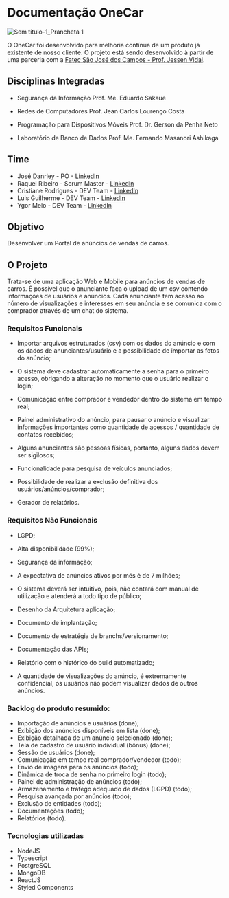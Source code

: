 # Documentação OneCar

![Sem título-1_Prancheta 1](https://user-images.githubusercontent.com/56441318/133950991-44ac40d3-c041-4c7a-b35b-bbf84abc9c37.png)

O OneCar foi desenvolvido para melhoria contínua de um produto já existente de nosso cliente.  O projeto está sendo desenvolvido à partir de uma parceria com a [Fatec São José dos Campos - Prof. Jessen Vidal](https://fatecsjc-prd.azurewebsites.net/). 

## Disciplinas Integradas

- Segurança da Informação
  Prof. Me. Eduardo Sakaue

- Redes de Computadores
  Prof. Jean Carlos Lourenço Costa

- Programação para Dispositivos Móveis
  Prof. Dr. Gerson da Penha Neto

- Laboratório de Banco de Dados
  Prof. Me. Fernando Masanori Ashikaga

## Time

- José Danrley - PO - [LinkedIn](https://www.linkedin.com/in/jos%C3%A9-danrley-069827191)
- Raquel Ribeiro - Scrum Master - [LinkedIn](https://www.linkedin.com/in/raquel-rodrigues-ribeiro-a9537818b)
- Cristiane Rodrigues - DEV Team - [LinkedIn](https://www.linkedin.com/in/cristiane-rodrigues-20b3b61b2)
- Luis Guilherme - DEV Team - [LinkedIn](https://www.linkedin.com/mwlite/in/luis-guilherme-a17b58185)
- Ygor Melo - DEV Team - [LinkedIn](https://www.linkedin.com/in/ygor-melo-18a172214)


## Objetivo

Desenvolver um Portal de anúncios de vendas de carros.

## O Projeto

Trata-se de uma aplicação Web e Mobile para anúncios de vendas de carros. É possível que o anunciante faça o upload de um csv contendo informações de usuários e anúncios. Cada anunciante tem acesso ao número de visualizações e interesses em seu anúncia e se comunica com o comprador através de um chat do sistema.

### Requisitos Funcionais

- Importar arquivos estruturados (csv) com os dados do anúncio e com os dados de anunciantes/usuário e a possibilidade de importar as fotos do anúncio;

- O sistema deve cadastrar automaticamente a senha para o primeiro acesso, obrigando a alteração no momento que o usuário realizar o login;

- Comunicação entre comprador e vendedor dentro do sistema em tempo real;

- Painel administrativo do anúncio, para pausar o anúncio e visualizar informações importantes como quantidade de acessos / quantidade de contatos recebidos;

- Alguns anunciantes são pessoas físicas, portanto, alguns dados devem ser sigilosos;

- Funcionalidade para pesquisa de veículos anunciados;

- Possibilidade de realizar a exclusão definitiva dos usuários/anúncios/comprador;

- Gerador de relatórios.

### Requisitos Não Funcionais

- LGPD;

- Alta disponibilidade (99%);

- Segurança da informação;

- A expectativa de anúncios ativos por mês é de 7 milhões;

- O sistema deverá ser intuitivo, pois, não contará com manual de utilização e atenderá a todo tipo de público;

- Desenho da Arquitetura aplicação;

- Documento de implantação;

- Documento de estratégia de branchs/versionamento;

- Documentação das APIs;

- Relatório com o histórico do build automatizado;

- A quantidade de visualizações do anúncio, é extremamente confidencial, os usuários não podem visualizar dados de outros anúncios.


### Backlog do produto resumido:

- Importação de anúncios e usuários (done);
- Exibição dos anúncios disponíveis em lista (done);
- Exibição detalhada de um anúncio selecionado (done);
- Tela de cadastro de usuário individual (bônus) (done);
- Sessão de usuários (done);
- Comunicação em tempo real comprador/vendedor (todo);
- Envio de imagens para os anúncios (todo);
- Dinâmica de troca de senha no primeiro login (todo);
- Painel de administração de anúncios (todo);
- Armazenamento e tráfego adequado de dados (LGPD) (todo);
- Pesquisa avançada por anúncios (todo);
- Exclusão de entidades (todo);
- Documentações (todo);
- Relatórios (todo).



### Tecnologias utilizadas

- NodeJS
- Typescript
- PostgreSQL
- MongoDB
- ReactJS
- Styled Components

